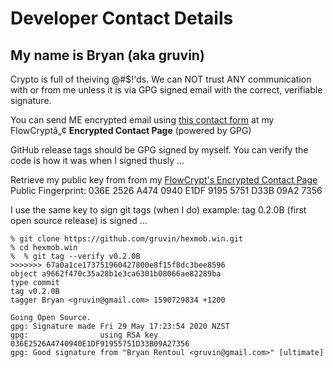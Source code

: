 # Developer Contact Details

## My name is Bryan (aka gruvin)
Crypto is full of theiving @#$!'ds. We can NOT trust ANY communication with or from
me unless it is via GPG signed email with the correct, verifiable signature.

You can send ME encrypted email using [this contact form](https://flowcrypt.com/me/gruvin)
at my FlowCryptâ„¢ **Encrypted Contact Page** (powered by GPG)

GitHub release tags should be GPG signed by myself. You can verify the code is how it was when I signed thusly ...

Retrieve my public key from from my [FlowCrypt's Encrypted Contact Page](https://flowcrypt.com/me/gruvin)
Public Fingerprint: 036E 2526 A474 0940 E1DF 9195 5751 D33B 09A2 7356

I use the same key to sign git tags (when I do) example: tag 0.2.0B (first open source release) is signed ... 


```
% git clone https://github.com/gruvin/hexmob.win.git
% cd hexmob.win
%  % git tag --verify v0.2.0B
>>>>>>> 67a0a1ce173751960427800e8f15f8dc3bee8596
object a9662f470c35a28b1e3ca6301b08066ae82289ba
type commit
tag v0.2.0B
tagger Bryan <gruvin@gmail.com> 1590729834 +1200

Going Open Source.
gpg: Signature made Fri 29 May 17:23:54 2020 NZST
gpg:                using RSA key 036E2526A4740940E1DF91955751D33B09A27356
gpg: Good signature from "Bryan Rentoul <gruvin@gmail.com>" [ultimate]
```

